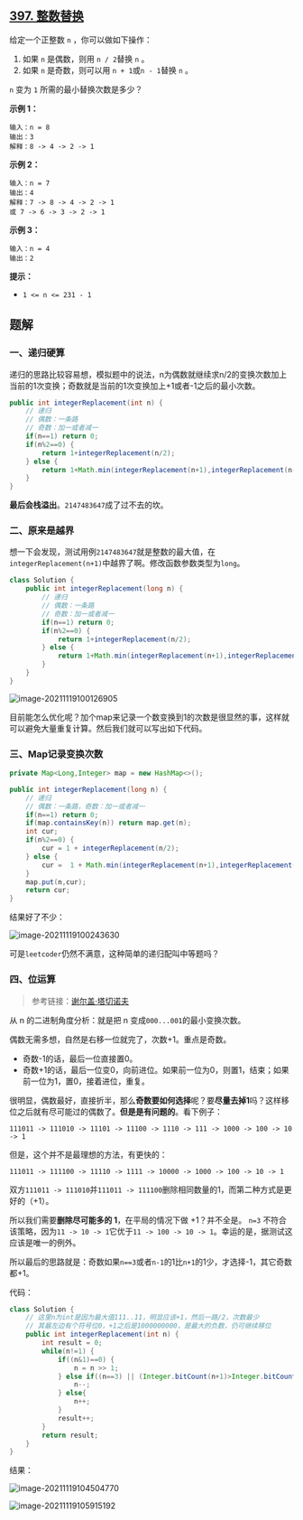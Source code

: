 ## [397. 整数替换](https://leetcode-cn.com/problems/integer-replacement/)

给定一个正整数 `n` ，你可以做如下操作：

1. 如果 `n` 是偶数，则用 `n / 2`替换 `n` 。
2. 如果 `n` 是奇数，则可以用 `n + 1`或`n - 1`替换 `n` 。

`n` 变为 `1` 所需的最小替换次数是多少？

 

**示例 1：**

```
输入：n = 8
输出：3
解释：8 -> 4 -> 2 -> 1
```

**示例 2：**

```
输入：n = 7
输出：4
解释：7 -> 8 -> 4 -> 2 -> 1
或 7 -> 6 -> 3 -> 2 -> 1
```

**示例 3：**

```
输入：n = 4
输出：2
```

 

**提示：**

- `1 <= n <= 231 - 1`



## 题解

### 一、递归硬算

递归的思路比较容易想，模拟题中的说法，n为偶数就继续求n/2的变换次数加上当前的1次变换；奇数就是当前的1次变换加上+1或者-1之后的最小次数。

```java
public int integerReplacement(int n) {
    // 递归
    // 偶数：一条路
    // 奇数：加一或者减一
    if(n==1) return 0;
    if(n%2==0) {
        return 1+integerReplacement(n/2);
    } else {
        return 1+Math.min(integerReplacement(n+1),integerReplacement(n-1));
    }
}
```

**最后会栈溢出**。`2147483647`成了过不去的坎。

### 二、原来是越界

想一下会发现，测试用例`2147483647`就是整数的最大值，在`integerReplacement(n+1)`中越界了啊。修改函数参数类型为`long`。

```java
class Solution {
    public int integerReplacement(long n) {
        // 递归
        // 偶数：一条路
        // 奇数：加一或者减一
        if(n==1) return 0;
        if(n%2==0) {
            return 1+integerReplacement(n/2);
        } else {
            return 1+Math.min(integerReplacement(n+1),integerReplacement(n-1));
        }
    }
}
```

![image-20211119100126905](https://gitee.com/hqinglau/img/raw/master/img/20211119100126.png)

目前能怎么优化呢？加个map来记录一个数变换到1的次数是很显然的事，这样就可以避免大量重复计算。然后我们就可以写出如下代码。

### 三、Map记录变换次数

```java
private Map<Long,Integer> map = new HashMap<>();

public int integerReplacement(long n) {
    // 递归
    // 偶数：一条路，奇数：加一或者减一
    if(n==1) return 0;
    if(map.containsKey(n)) return map.get(n);
    int cur;
    if(n%2==0) {
        cur = 1 + integerReplacement(n/2);
    } else {
        cur =  1 + Math.min(integerReplacement(n+1),integerReplacement(n-1));
    }
    map.put(n,cur);
    return cur;
}
```

结果好了不少：

![image-20211119100243630](https://gitee.com/hqinglau/img/raw/master/img/20211119100243.png)



可是`leetcoder`仍然不满意，这种简单的递归配叫中等题吗？

### 四、位运算

> 参考链接：[谢尔盖·塔切诺夫](https://leetcode.com/problems/integer-replacement/discuss/87920/A-couple-of-Java-solutions-with-explanations)

从 n 的二进制角度分析：就是把 n 变成`000...001`的最小变换次数。

偶数无需多想，自然是右移一位就完了，次数+1。重点是奇数。

- 奇数-1的话，最后一位直接置0。
- 奇数+1的话，最后一位变0，向前进位。如果前一位为0，则置1，结束；如果前一位为1，置0，接着进位，重复。

很明显，偶数最好，直接折半，那么**奇数要如何选择**呢？要**尽量去掉1**吗？这样移位之后就有尽可能过的偶数了。**但是是有问题的**。看下例子：

```shell
111011 -> 111010 -> 11101 -> 11100 -> 1110 -> 111 -> 1000 -> 100 -> 10 -> 1
```

但是，这个并不是最理想的方法，有更快的：

```shell
111011 -> 111100 -> 11110 -> 1111 -> 10000 -> 1000 -> 100 -> 10 -> 1
```

双方`111011 -> 111010`并`111011 -> 111100`删除相同数量的1，而第二种方式是更好的（+1）。

所以我们需要**删除尽可能多的 1**，在平局的情况下做 +1？并不全是。 `n=3` 不符合该策略，因为`11 -> 10 -> 1`它优于`11 -> 100 -> 10 -> 1`。幸运的是，据测试这应该是唯一的例外。

所以最后的思路就是：奇数如果`n==3`或者`n-1`的1比`n+1`的1少，才选择-1，其它奇数都+1。

代码：

```java
class Solution {
    // 这里n为int是因为最大值111..11，明显应该+1，然后一路/2，次数最少
    // 其最左边有个符号位0，+1之后是1000000000，是最大的负数，仍可继续移位
    public int integerReplacement(int n) {
        int result = 0;
        while(n!=1) {
            if((n&1)==0) {
                n = n >> 1;
            } else if((n==3) || (Integer.bitCount(n+1)>Integer.bitCount(n-1))) {
                n--;
            } else{
                n++;
            }
            result++;
        }
        return result;
    }
}
```

结果：

![image-20211119104504770](https://gitee.com/hqinglau/img/raw/master/img/20211119104504.png)

![image-20211119105915192](https://gitee.com/hqinglau/img/raw/master/img/20211119105915.png)